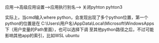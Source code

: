 

应用-->高级应用设置-->应用执行别名--> 关闭pyhton pyhton3

实际上，当cmd输入where python，会发现出现了多个python位置，第一个python的位置是在 C:\Users\用户名\AppData\Local\Microsoft\WindowsApps 下（用户变量的Path里面），也可以选择下调
至其他python路径之后，不过可能影响其他app的索引，比如WSL ubuntu
